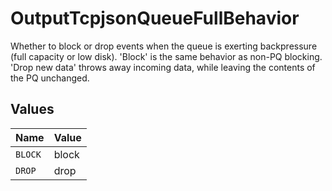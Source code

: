 # OutputTcpjsonQueueFullBehavior

Whether to block or drop events when the queue is exerting backpressure (full capacity or low disk). 'Block' is the same behavior as non-PQ blocking. 'Drop new data' throws away incoming data, while leaving the contents of the PQ unchanged.


## Values

| Name    | Value   |
| ------- | ------- |
| `BLOCK` | block   |
| `DROP`  | drop    |